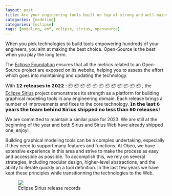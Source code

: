 ```yaml
---
layout: post
title: Are your engineering tools built on top of strong and well-maintained technologies?
categories: [modeling]
categories: [eclipse]
tags: [modeling, emf, eclipse, sirius, opensource]
---
```


When you pick technologies to build tools empowering hundreds of your engineers, you aim at making the best choice. Open-Source is the best when you play the long term.



The [Eclipse Foundation](https://www.eclipse.dev/) ensures that all the metrics related to an Open-Source project are exposed on its 
website, helping you to assess the effort which goes into maintaining and updating the technology.



With **𝟭𝟮 𝗿𝗲𝗹𝗲𝗮𝘀𝗲𝘀 𝗶𝗻 𝟮𝟬𝟮𝟮** : 📦 📦 📦 📦 📦 📦 📦 📦 📦 📦 📦 📦 , the [Eclipse Sirius](https://www.eclipse.dev/sirius/) project demonstrates its strength as a platform for building graphical modeling tools in any engineering domain. Each release brings a number of improvements and fixes to the core technology. **𝗜𝗻 𝘁𝗵𝗲 𝗹𝗮𝘀𝘁 𝟲 𝘆𝗲𝗮𝗿𝘀 𝘁𝗵𝗲 𝘁𝗲𝗮𝗺 𝗯𝗲𝗵𝗶𝗻𝗱 𝗦𝗶𝗿𝗶𝘂𝘀 𝘀𝗵𝗶𝗽𝗽𝗲𝗱 𝗻𝗼 𝗹𝗲𝘀𝘀 𝘁𝗵𝗮𝗻 𝟲𝟬 𝗿𝗲𝗹𝗲𝗮𝘀𝗲𝘀 !**



We are committed to maintain a similar pace for 2023. We are still at the beginning of the year and both Sirius and Sirius Web have already shipped one, enjoy!



Building graphical modeling tools can be a complex undertaking, especially if they need to support many features and functions. At Obeo, we have extensive experience in this area and strive to make the process as easy and accessible as possible. To accomplish this, we rely on several strategies, including modular design, higher-level abstractions, and the ability to iterate quickly on a tool definition. In the last few years we have kept these principles while transitionning the technologies to the Web.


<figure>
    <a href="https://projects.eclipse.org/projects/modeling.sirius/releases/"><img src="{{ site.url }}/images/blog/2023/Sirius-2022-releases-hd.png"></a>
    <figcaption>Eclipse Sirius release records</figcaption>
</figure>




